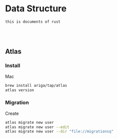 <!--------------------------------------------------------------------------------- Description -->
# Data Structure
    this is documents of rust



<!--------------------------------------------------------------------------------- Resource -->
<br><br>

## Atlas  

### Install
Mac
```bash
brew install ariga/tap/atlas
atlas version
```

### Migration
Create
```bash
atlas migrate new user
atlas migrate new user --edit
atlas migrate new user --dir "file://migrationsq"
```
